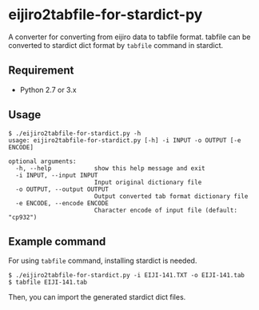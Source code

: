 # eijiro2tabfile-for-stardict-py

A converter for converting from eijiro data to tabfile format.
tabfile can be converted to stardict dict format by `tabfile` command in stardict.

## Requirement

- Python 2.7 or 3.x

## Usage

```
$ ./eijiro2tabfile-for-stardict.py -h
usage: eijiro2tabfile-for-stardict.py [-h] -i INPUT -o OUTPUT [-e ENCODE]

optional arguments:
  -h, --help            show this help message and exit
  -i INPUT, --input INPUT
                        Input original dictionary file
  -o OUTPUT, --output OUTPUT
                        Output converted tab format dictionary file
  -e ENCODE, --encode ENCODE
                        Character encode of input file (default: "cp932")
```

## Example command

For using `tabfile` command, installing stardict is needed.

```
$ ./eijiro2tabfile-for-stardict.py -i EIJI-141.TXT -o EIJI-141.tab
$ tabfile EIJI-141.tab
```

Then, you can import the generated stardict dict files.
